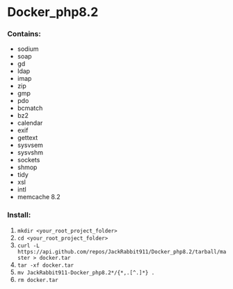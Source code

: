 # Docker_php8.2

### Contains:

- sodium
- soap
- gd
- ldap
- imap
- zip
- gmp
- pdo
- bcmatch
- bz2
- calendar
- exif
- gettext
- sysvsem
- sysvshm
- sockets
- shmop
- tidy
- xsl
- intl
- memcache 8.2

### Install:
1. `mkdir <your_root_project_folder>`  
2. `cd <your_root_project_folder>`
3. `curl -L https://api.github.com/repos/JackRabbit911/Docker_php8.2/tarball/master > docker.tar`
4. `tar -xf docker.tar`
5. `mv JackRabbit911-Docker_php8.2*/{*,.[^.]*} .`
6. `rm docker.tar`

